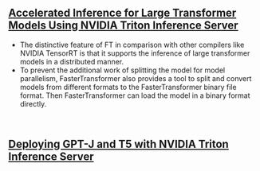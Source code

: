 
## [Accelerated Inference for Large Transformer Models Using NVIDIA Triton Inference Server](https://developer.nvidia.com/blog/accelerated-inference-for-large-transformer-models-using-nvidia-fastertransformer-and-nvidia-triton-inference-server/?nvid=nv-int-txtad-664399-vt27#cid=an01_nv-int-txtad_en-us)
* The distinctive feature of FT in comparison with other compilers like NVIDIA TensorRT is that it supports the inference of large transformer models in a distributed manner. 
* To prevent the additional work of splitting the model for model parallelism, FasterTransformer also provides a tool to split and convert models from different formats to the FasterTransformer binary file format. Then FasterTransformer can load the model in a binary format directly. 

<br>

## [Deploying GPT-J and T5 with NVIDIA Triton Inference Server](https://developer.nvidia.com/blog/deploying-gpt-j-and-t5-with-fastertransformer-and-triton-inference-server/?nvid=nv-int-txtad-393407-vt27#cid=an01_nv-int-txtad_en-us)

<br>



